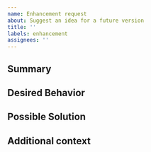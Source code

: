 ```yaml
---
name: Enhancement request
about: Suggest an idea for a future version
title: ''
labels: enhancement
assignees: ''
---
```


[note]: # ' ^^ Provide a general summary of the request in the title above. ^^ '

## Summary

[note]: # ' Provide a brief overview of what the new feature is all about. '

## Desired Behavior

[note]: # ' Tell us how the new feature should work. Be specific. '
[tip]: # ' Do NOT give us access or passwords to your actual CouchDB or PouchDB! '

## Possible Solution

[note]: # ' Not required. Suggest how to implement the addition or change. '

## Additional context

[tip]: # ' Why does this feature matter to you? What unique circumstances do you have? '
